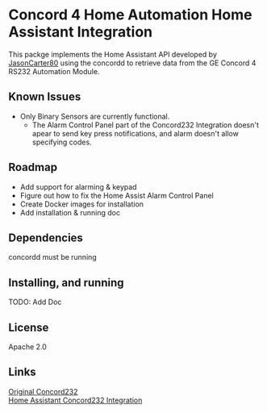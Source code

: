 Concord 4 Home Automation Home Assistant Integration
=============================

This packge implements the Home Assistant API developed by [JasonCarter80](https://github.com/JasonCarter80) using the concordd to retrieve data from the GE Concord 4 RS232 Automation Module. 

## Known Issues ##
- Only Binary Sensors are currently functional. 
  - The Alarm Control Panel part of the Concord232 Integration doesn't apear to send key press notifications, and alarm doesn't allow specifying codes.  

## Roadmap ##
- Add support for alarming & keypad
- Figure out how to fix the Home Assist Alarm Control Panel 
- Create Docker images for installation 
- Add installation & running doc

## Dependencies ##
concordd must be running

## Installing, and running ##
TODO: Add Doc

## License ##
Apache 2.0

## Links ##
[Original Concord232](https://github.com/JasonCarter80/concord232)  
[Home Assistant Concord232 Integration](https://www.home-assistant.io/integrations/concord232/)
